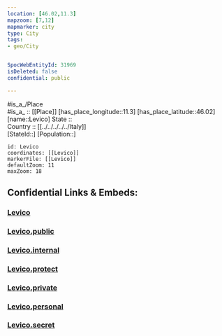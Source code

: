 ```yaml
---
location: [46.02,11.3] 
mapzoom: [7,12] 
mapmarker: city 
type: City
tags:
- geo/City


SpocWebEntityId: 31969
isDeleted: false
confidential: public

---
```

#is_a_/Place  
#is_a_ :: [[Place]] 
[has_place_longitude::11.3] 
[has_place_latitude::46.02] 
[name::Levico] 
State ::  
Country :: [[../../../../../Italy]]  
[StateId::] 
[Population::] 



```leaflet
id: Levico
coordinates: [[Levico]] 
markerFile: [[Levico]] 
defaultZoom: 11 
maxZoom: 18
```


## Confidential Links & Embeds: 

### [Levico](/_Standards/Earth/Continent/Europe/Europe~South/Italy/regions~Italy/Trentino/Trento.Province/City/Levico.md) 

### [Levico.public](/_public/Earth/Continent/Europe/Europe~South/Italy/regions~Italy/Trentino/Trento.Province/City/Levico.public.md) 

### [Levico.internal](/_internal/Earth/Continent/Europe/Europe~South/Italy/regions~Italy/Trentino/Trento.Province/City/Levico.internal.md) 

### [Levico.protect](/_protect/Earth/Continent/Europe/Europe~South/Italy/regions~Italy/Trentino/Trento.Province/City/Levico.protect.md) 

### [Levico.private](/_private/Earth/Continent/Europe/Europe~South/Italy/regions~Italy/Trentino/Trento.Province/City/Levico.private.md) 

### [Levico.personal](/_personal/Earth/Continent/Europe/Europe~South/Italy/regions~Italy/Trentino/Trento.Province/City/Levico.personal.md) 

### [Levico.secret](/_secret/Earth/Continent/Europe/Europe~South/Italy/regions~Italy/Trentino/Trento.Province/City/Levico.secret.md)

